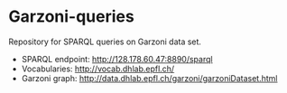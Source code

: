 # Garzoni-queries
Repository for SPARQL queries on Garzoni data set.

- SPARQL endpoint: http://128.178.60.47:8890/sparql   
- Vocabularies: http://vocab.dhlab.epfl.ch/   
- Garzoni graph: http://data.dhlab.epfl.ch/garzoni/garzoniDataset.html   
